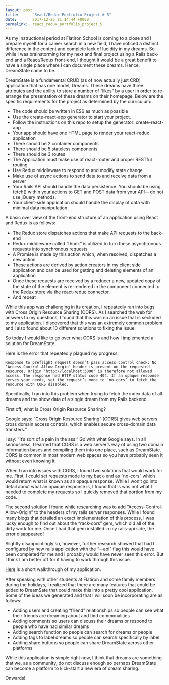 ```yaml
---
layout: post
title:      "React/Redux Portfolio Project # 5"
date:       2017-12-26 21:14:44 +0000
permalink:  react_redux_portfolio_project_5
---
```



As my instructional period at Flatiron School is coming to a close and I prepare myself for a career search in a new field, I have noticed a distinct difference in the content and complete lack of lucidity in my dreams. So while I was brainstorming for my next and final project using a Rails back-end and a React/Redux front-end, I thought it would be a great benefit to have a single place where I can document these dreams. Hence, DreamState came to be.

DreamState is a fundamental CRUD (as of now actually just CRD) application that has one model, Dreams. These dreams have three attributes and the ability to store a number of “likes” by a user in order to re-arrange the presentation of these dreams on their homepage. Below are the specific requirements for the project as determined by the curriculum:

*  The code should be written in ES6 as much as possible
*  Use the create-react-app generator to start your project.
*  Follow the instructions on this repo to setup the generator: create-react-app
*  Your app should have one HTML page to render your react-redux application
*  There should be 2 container components
*  There should be 5 stateless components
*  There should be 3 routes
*  The Application must make use of react-router and proper RESTful routing
*  Use Redux middleware to respond to and modify state change
*  Make use of async actions to send data to and receive data from a server
*  Your Rails API should handle the data persistence. You should be using fetch() within your actions to GET and POST data from your API — do not use jQuery methods.
*  Your client-side application should handle the display of data with minimal data manipulation


A basic over view of the front-end structure of an application using React and Redux is as follows:
*  The Redux store dispatches actions that make API requests to the back-end
*  Redux middleware called “thunk” is utilized to turn these asynchronous requests into synchronous requests
*  A Promise is made by this action which, when resolved, dispatches a new action
*  These actions are derived by action creators in my client side application and can be used for getting and deleting elements of an application
*  Once these requests are received by a reducer a new, updated copy of the state of the element is re-rendered in the component connected to the Redux store via the react-reduc connector.
*  And repeat

While this app was challenging in its creation, I repeatedly ran into bugs with Cross Origin Resource Sharing (CORS). As I searched the web for answers to my questions, I found that this was no an issue that is secluded to my application. I discovered that this was an extremely common problem and I also found about 10 different solutions to fixing the issue. 

So today I would like to go over what CORS is and how I implemented a solution for DreamState.

Here is the error that repeatedly plagued my progress:

`Response to preflight request doesn’t pass access control check: No ‘Access-Control-Allow-Origin’ header is present on the requested resource. Origin ‘http://localhost:3000' is therefore not allowed access. The response had HTTP status code 404. If an opaque response serves your needs, set the request’s mode to ‘no-cors’ to fetch the resource with CORS disabled.`

Specifically, I ran into this problem when trying to fetch the index data of all dreams and the show data of a single dream from my Rails backend. 

First off, what is Cross Origin Resource Sharing? 

Google says: “Cross Origin Resource Sharing” (CORS) gives web servers cross domain access controls, which enables secure cross-domain data transfers.” 

I say: “It’s sort of a pain in the ass.” Go with what Google says. In all seriousness, I learned that CORS is a web server’s way of using two domain information bases and compiling them into one place, such as DreamState. CORS is common in most modern web spaces so you have probably seen it without even knowing it.

When I ran into issues with CORS, I found two solutions that would work for me. First, I could set requests mode to my back-end as “no-cors” which would return what is known as an opaque response. While I won’t go into detail about what an opaque response is, I found that is was not what I needed to complete my requests so I quickly removed that portion from my code.

The second solution I found while researching was to add “Access-Control-Allow-Origin” to the headers of my rails server responses. While I found many blogs that detailed an exact implementation of this process, I was lucky enough to find out about the “rack-cors” gem, which did all of the dirty work for me. Once I had that gem installed in my rails-api side, the error disappeared!

Slightly disappointingly so, however, further research showed that had I configured by new rails application with the “--api” flag this would have been completed for me and I probably would have never seen this error. But I think I am better off for it having to work through this issue.

[Here](https://youtu.be/Cx77Yc4w_eY) is a short walkthrough of my application.


After speaking with other students at Flatiron and some family members during the holidays, I realized that there are many features that could be added to DreamSate that could make this into a pretty cool application. Some of the ideas we generated and that I will soon be incorporating are as follows:

*  Adding users and creating “friend” relationships so people can see what their friends are dreaming about and find commonalities
*  Adding comments so users can discuss their dreams or respond to people who have had similar dreams
*  Adding search function so people can search for dreams or people
*  Adding tags to label dreams so people can search specifically by label
*  Adding share buttons so people can share DreamState across other platforms

While this application is simple right now, I think that dreams are something that we, as a community, do not discuss enough so perhaps DreamState can become a platform to kick-start a new era of dream sharing.

Onwards!

